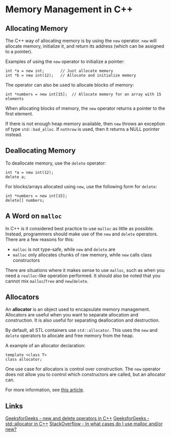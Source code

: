 # Memory Management in C++

## Allocating Memory

The C++ way of allocating memory is by using the `new` operator. `new` will allocate memory, initialize it, and return its address (which can be assigned to a pointer).

Examples of using the `new` operator to initialize a pointer:

```
int *a = new int;       // Just allocate memory
int *b = new int(12);   // Allocate and initialize memory
```

The operator can also be used to allocate blocks of memory:

```
int *numbers = new int[15];  // Allocate memory for an array with 15 elements
```

When allocating blocks of memory, the `new` operator returns a pointer to the first element.

If there is not enough heap memory available, then `new` throws an exception of type `std::bad_alloc`. If `nothrow` is used, then it returns a NULL porinter instead.

## Deallocating Memory

To deallocate memory, use the `delete` operator:

```
int *a = new int(12);
delete a;
```

For blocks/arrays allocated using `new`, use the following form for `delete`:

```
int *numbers = new int[15];
delete[] numbers;
```

## A Word on `malloc`

In C++ is it considered best practice to use `malloc` as little as possible. Instead, programmers should make use of the `new` and `delete` operators. There are a few reasons for this:
- `malloc` is not type-safe, while `new` and `delete` are
- `malloc` only allocates chunks of raw memory, while `new` calls class constructors

There are situations where it makes sense to use `malloc`, such as when you need a `realloc`-like operation performed. It should also be noted that you cannot mix `malloc`/`free` and `new`/`delete`.

## Allocators

An **allocator** is an object used to encapsulate memory management. Allocators are useful when you want to separate allocation and construction. It is also useful for separating deallocation and destruction.

By default, all STL containers use `std::allocator`. This uses the `new` and `delete` operators to allocate and free memory from the heap.

A example of an allocator declaration:

```
template <class T>
class allocator;
```

One use case for allocators is control over construction. The `new` operator does not allow you to control which constructors are called, but an allocator can.

For more information, see [this article](https://www.geeksforgeeks.org/stdallocator-in-cpp-with-examples/).

## Links

[GeeksforGeeks - new and delete operators in C++](https://www.geeksforgeeks.org/new-and-delete-operators-in-cpp-for-dynamic-memory/)
[GeeksforGeeks - std::allocator in C++](https://www.geeksforgeeks.org/stdallocator-in-cpp-with-examples/)
[StackOverflow - In what cases do I use malloc and/or new?](https://stackoverflow.com/questions/184537/in-what-cases-do-i-use-malloc-and-or-new)
